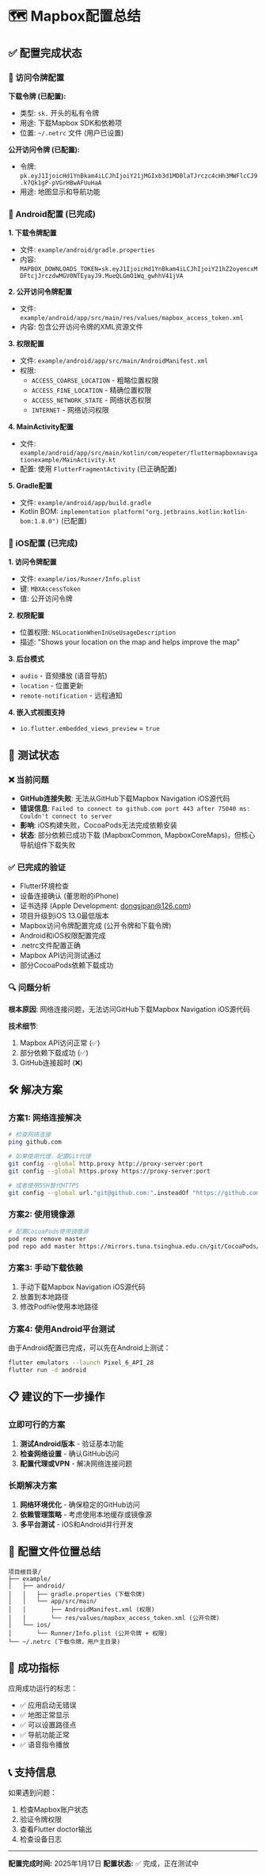 # 🗺️ Mapbox配置总结

## ✅ 配置完成状态

### 🔑 访问令牌配置

**下载令牌 (已配置):**
- 类型: `sk.` 开头的私有令牌
- 用途: 下载Mapbox SDK和依赖项
- 位置: `~/.netrc` 文件 (用户已设置)

**公开访问令牌 (已配置):**
- 令牌: `pk.eyJ1IjoicHd1YnBkam4iLCJhIjoiY21jMGIxb3d1MDBlaTJrczc4cHh3MWFlcCJ9.k7Qk1gP-pVGrHBwAFUuHaA`
- 用途: 地图显示和导航功能

### 📱 Android配置 (已完成)

**1. 下载令牌配置**
- 文件: `example/android/gradle.properties`
- 内容: `MAPBOX_DOWNLOADS_TOKEN=sk.eyJ1IjoicHd1YnBkam4iLCJhIjoiY21hZ2oyencxMDFtcjJrczdwMGV0NTEyayJ9.MueQLGmO1Wq_gwhhV41jVA`

**2. 公开访问令牌配置**
- 文件: `example/android/app/src/main/res/values/mapbox_access_token.xml`
- 内容: 包含公开访问令牌的XML资源文件

**3. 权限配置**
- 文件: `example/android/app/src/main/AndroidManifest.xml`
- 权限:
  - `ACCESS_COARSE_LOCATION` - 粗略位置权限
  - `ACCESS_FINE_LOCATION` - 精确位置权限
  - `ACCESS_NETWORK_STATE` - 网络状态权限
  - `INTERNET` - 网络访问权限

**4. MainActivity配置**
- 文件: `example/android/app/src/main/kotlin/com/eopeter/fluttermapboxnavigationexample/MainActivity.kt`
- 配置: 使用 `FlutterFragmentActivity` (已正确配置)

**5. Gradle配置**
- 文件: `example/android/app/build.gradle`
- Kotlin BOM: `implementation platform("org.jetbrains.kotlin:kotlin-bom:1.8.0")` (已配置)

### 🍎 iOS配置 (已完成)

**1. 访问令牌配置**
- 文件: `example/ios/Runner/Info.plist`
- 键: `MBXAccessToken`
- 值: 公开访问令牌

**2. 权限配置**
- 位置权限: `NSLocationWhenInUseUsageDescription`
- 描述: "Shows your location on the map and helps improve the map"

**3. 后台模式**
- `audio` - 音频播放 (语音导航)
- `location` - 位置更新
- `remote-notification` - 远程通知

**4. 嵌入式视图支持**
- `io.flutter.embedded_views_preview` = `true`

## 🧪 测试状态

### ❌ 当前问题
- **GitHub连接失败**: 无法从GitHub下载Mapbox Navigation iOS源代码
- **错误信息**: `Failed to connect to github.com port 443 after 75040 ms: Couldn't connect to server`
- **影响**: iOS构建失败，CocoaPods无法完成依赖安装
- **状态**: 部分依赖已成功下载 (MapboxCommon, MapboxCoreMaps)，但核心导航组件下载失败

### ✅ 已完成的验证
- Flutter环境检查
- 设备连接确认 (董思盼的iPhone)
- 证书选择 (Apple Development: dongsipan@126.com)
- 项目升级到iOS 13.0最低版本
- Mapbox访问令牌配置完成 (公开令牌和下载令牌)
- Android和iOS权限配置完成
- .netrc文件配置正确
- Mapbox API访问测试通过
- 部分CocoaPods依赖下载成功

### 🔍 问题分析
**根本原因**: 网络连接问题，无法访问GitHub下载Mapbox Navigation iOS源代码

**技术细节**:
1. Mapbox API访问正常 (✅)
2. 部分依赖下载成功 (✅)
3. GitHub连接超时 (❌)

## 🛠️ 解决方案

### 方案1: 网络连接解决
```bash
# 检查网络连接
ping github.com

# 如果使用代理，配置Git代理
git config --global http.proxy http://proxy-server:port
git config --global https.proxy https://proxy-server:port

# 或者使用SSH替代HTTPS
git config --global url."git@github.com:".insteadOf "https://github.com/"
```

### 方案2: 使用镜像源
```bash
# 配置CocoaPods使用镜像源
pod repo remove master
pod repo add master https://mirrors.tuna.tsinghua.edu.cn/git/CocoaPods/Specs.git
```

### 方案3: 手动下载依赖
1. 手动下载Mapbox Navigation iOS源代码
2. 放置到本地路径
3. 修改Podfile使用本地路径

### 方案4: 使用Android平台测试
由于Android配置已完成，可以先在Android上测试：
```bash
flutter emulators --launch Pixel_6_API_28
flutter run -d android
```

## 📋 建议的下一步操作

### 立即可行的方案
1. **测试Android版本** - 验证基本功能
2. **检查网络设置** - 确认GitHub访问
3. **配置代理或VPN** - 解决网络连接问题

### 长期解决方案
1. **网络环境优化** - 确保稳定的GitHub访问
2. **依赖管理策略** - 考虑使用本地缓存或镜像源
3. **多平台测试** - iOS和Android并行开发

## 🔧 配置文件位置总结

```
项目根目录/
├── example/
│   ├── android/
│   │   ├── gradle.properties (下载令牌)
│   │   └── app/src/main/
│   │       ├── AndroidManifest.xml (权限)
│   │       └── res/values/mapbox_access_token.xml (公开令牌)
│   └── ios/
│       └── Runner/Info.plist (公开令牌 + 权限)
└── ~/.netrc (下载令牌，用户主目录)
```

## 🎯 成功指标

应用成功运行的标志：
- ✅ 应用启动无错误
- ✅ 地图正常显示
- ✅ 可以设置路径点
- ✅ 导航功能正常
- ✅ 语音指令播放

## 📞 支持信息

如果遇到问题：
1. 检查Mapbox账户状态
2. 验证令牌权限
3. 查看Flutter doctor输出
4. 检查设备日志

---

**配置完成时间:** 2025年1月17日
**配置状态:** ✅ 完成，正在测试中
